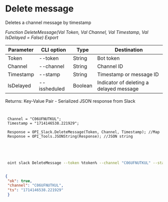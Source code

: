 ﻿---
sidebar_position: 4
---

# Delete message
 Deletes a channel message by timestamp


*Function DeleteMessage(Val Token, Val Channel, Val Timestamp, Val IsDelayed = False) Export*

 | Parameter | CLI option | Type | Destination |
 |-|-|-|-|
 | Token | --token | String | Bot token |
 | Channel | --channel | String | Channel ID |
 | Timestamp | --stamp | String | Timestamp or message ID |
 | IsDelayed | --issheduled | Boolean | Indicator of deleting a delayed message |

 
 Returns: Key-Value Pair - Serialized JSON response from Slack

```bsl title="Code example"
	
 
 Channel = "C06UFNUTKUL";
 Timestamp = "1714146538.221929";
 
 Response = OPI_Slack.DeleteMessage(Token, Channel, Timestamp); //Map
 Response = OPI_Tools.JSONString(Response); //JSON string
 
 
	
```

```sh title="CLI command example"
 
 oint slack DeleteMessage --token %token% --channel "C06UFNUTKUL" --stamp "1714146538.221929" --issheduled %issheduled%


```


```json title="Result"

{
 "ok": true,
 "channel": "C06UFNUTKUL",
 "ts": "1714146538.221929"
 }

```
